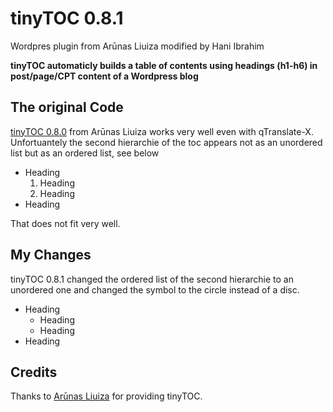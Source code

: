 # tinyTOC 0.8.1

Wordpres plugin from Arūnas Liuiza modified by Hani Ibrahim

**tinyTOC automaticly builds a table of contents using headings (h1-h6) in post/page/CPT content of a Wordpress blog**

## The original Code

[tinyTOC 0.8.0](http://wordpress.org/plugins/tinytoc) from Arūnas Liuiza works very well even with qTranslate-X. Unfortuantely the second hierarchie of the toc appears not as an unordered list but as an ordered list, see below

- Heading
  1. Heading
  2. Heading
- Heading

That does not fit very well.

## My Changes

tinyTOC 0.8.1 changed the ordered list of the second hierarchie to an unordered one and changed the symbol to the circle instead of a disc.


- Heading
  - Heading
  - Heading
- Heading

## Credits
Thanks to [Arūnas Liuiza](http://arunas.co/) for providing tinyTOC.